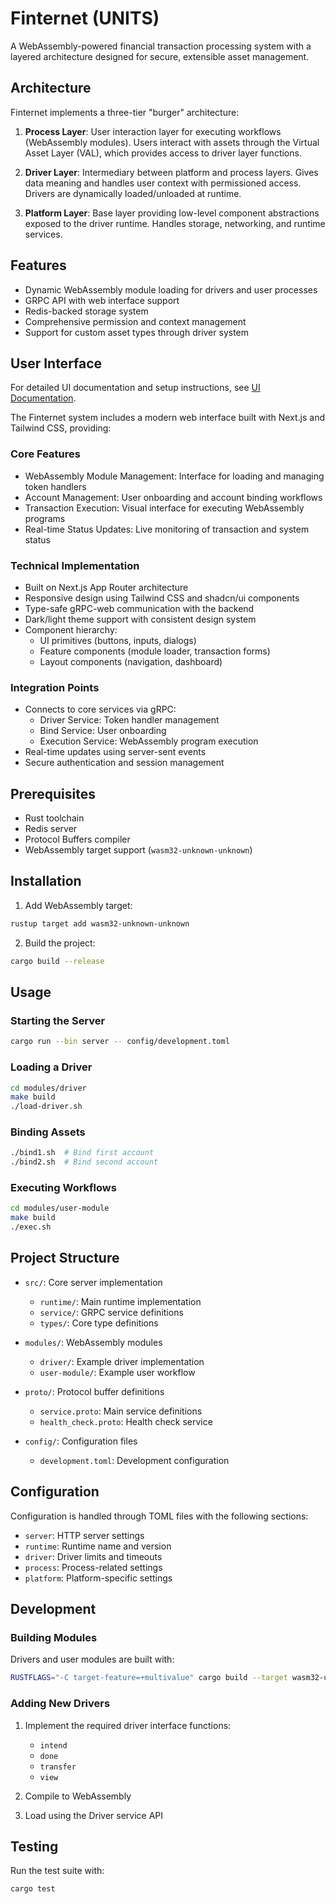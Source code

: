 # Finternet (UNITS)

A WebAssembly-powered financial transaction processing system with a layered architecture designed for secure, extensible asset management.

## Architecture

Finternet implements a three-tier "burger" architecture:

1. **Process Layer**: User interaction layer for executing workflows (WebAssembly modules). Users interact with assets through the Virtual Asset Layer (VAL), which provides access to driver layer functions.

2. **Driver Layer**: Intermediary between platform and process layers. Gives data meaning and handles user context with permissioned access. Drivers are dynamically loaded/unloaded at runtime.

3. **Platform Layer**: Base layer providing low-level component abstractions exposed to the driver runtime. Handles storage, networking, and runtime services.

## Features

- Dynamic WebAssembly module loading for drivers and user processes
- GRPC API with web interface support
- Redis-backed storage system
- Comprehensive permission and context management
- Support for custom asset types through driver system

## User Interface

For detailed UI documentation and setup instructions, see [UI Documentation](ui/units-ui/README.md).

The Finternet system includes a modern web interface built with Next.js and Tailwind CSS, providing:

### Core Features
- WebAssembly Module Management: Interface for loading and managing token handlers
- Account Management: User onboarding and account binding workflows
- Transaction Execution: Visual interface for executing WebAssembly programs
- Real-time Status Updates: Live monitoring of transaction and system status

### Technical Implementation
- Built on Next.js App Router architecture
- Responsive design using Tailwind CSS and shadcn/ui components
- Type-safe gRPC-web communication with the backend
- Dark/light theme support with consistent design system
- Component hierarchy:
  - UI primitives (buttons, inputs, dialogs)
  - Feature components (module loader, transaction forms)
  - Layout components (navigation, dashboard)

### Integration Points
- Connects to core services via gRPC:
  - Driver Service: Token handler management
  - Bind Service: User onboarding
  - Execution Service: WebAssembly program execution
- Real-time updates using server-sent events
- Secure authentication and session management

## Prerequisites

- Rust toolchain
- Redis server
- Protocol Buffers compiler
- WebAssembly target support (`wasm32-unknown-unknown`)

## Installation

1. Add WebAssembly target:
```bash
rustup target add wasm32-unknown-unknown
```

2. Build the project:
```bash
cargo build --release
```

## Usage

### Starting the Server

```bash
cargo run --bin server -- config/development.toml
```

### Loading a Driver

```bash
cd modules/driver
make build
./load-driver.sh
```

### Binding Assets

```bash
./bind1.sh  # Bind first account
./bind2.sh  # Bind second account
```

### Executing Workflows

```bash
cd modules/user-module
make build
./exec.sh
```

## Project Structure

- `src/`: Core server implementation
  - `runtime/`: Main runtime implementation
  - `service/`: GRPC service definitions
  - `types/`: Core type definitions
  
- `modules/`: WebAssembly modules
  - `driver/`: Example driver implementation
  - `user-module/`: Example user workflow

- `proto/`: Protocol buffer definitions
  - `service.proto`: Main service definitions
  - `health_check.proto`: Health check service

- `config/`: Configuration files
  - `development.toml`: Development configuration

## Configuration

Configuration is handled through TOML files with the following sections:

- `server`: HTTP server settings
- `runtime`: Runtime name and version
- `driver`: Driver limits and timeouts
- `process`: Process-related settings
- `platform`: Platform-specific settings

## Development

### Building Modules

Drivers and user modules are built with:

```bash
RUSTFLAGS="-C target-feature=+multivalue" cargo build --target wasm32-unknown-unknown --release
```

### Adding New Drivers

1. Implement the required driver interface functions:
   - `intend`
   - `done`
   - `transfer`
   - `view`

2. Compile to WebAssembly

3. Load using the Driver service API

## Testing

Run the test suite with:

```bash
cargo test
```

